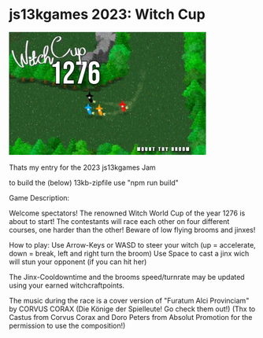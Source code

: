 # js13kgames 2023: Witch Cup

![title image](https://github.com/DerBenniBanni/js13k2023_witch_racing/blob/main/witchcup400x250.jpg?raw=true)

Thats my entry for the 2023 js13kgames Jam

to build the (below) 13kb-zipfile use "npm run build"

Game Description:

Welcome spectators! The renowned Witch World Cup of the year 1276 is about to start!
The contestants will race each other on four different courses, one harder than the other!
Beware of low flying brooms and jinxes!

How to play:
Use Arrow-Keys or WASD to steer your witch (up = accelerate, down = break, left and right turn the broom)
Use Space to cast a jinx wich will stun your opponent (if you can hit her)

The Jinx-Cooldowntime and the brooms speed/turnrate may be updated using your earned witchcraftpoints.


The music during the race is a cover version of "Furatum Alci Provinciam" by CORVUS CORAX (Die Könige der Spielleute! Go check them out!)
(Thx to Castus from Corvus Corax and Doro Peters from Absolut Promotion for the permission to use the composition!)
